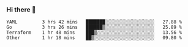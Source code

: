 ### Hi there 👋


<!--START_SECTION:waka-->

```text
YAML         3 hrs 42 mins   ███████░░░░░░░░░░░░░░░░░░   27.88 %
Go           3 hrs 26 mins   ██████▒░░░░░░░░░░░░░░░░░░   25.89 %
Terraform    1 hr 48 mins    ███▒░░░░░░░░░░░░░░░░░░░░░   13.56 %
Other        1 hr 18 mins    ██▒░░░░░░░░░░░░░░░░░░░░░░   09.80 %
```

<!--END_SECTION:waka-->

<!--
**ssrahul96/ssrahul96** is a ✨ _special_ ✨ repository because its `README.md` (this file) appears on your GitHub profile.

Here are some ideas to get you started:

- 🔭 I’m currently working on ...
- 🌱 I’m currently learning ...
- 👯 I’m looking to collaborate on ...
- 🤔 I’m looking for help with ...
- 💬 Ask me about ...
- 📫 How to reach me: ...
- 😄 Pronouns: ...
- ⚡ Fun fact: ...
-->

